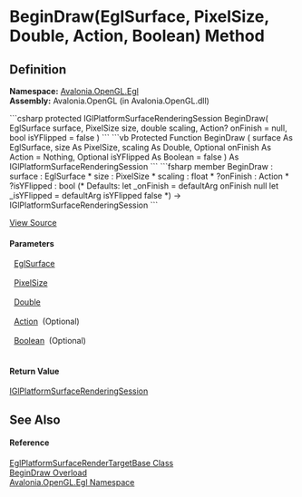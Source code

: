 # BeginDraw(EglSurface, PixelSize, Double, Action, Boolean) Method




## Definition
**Namespace:** <a href="N_Avalonia_OpenGL_Egl">Avalonia.OpenGL.Egl</a>  
**Assembly:** Avalonia.OpenGL (in Avalonia.OpenGL.dll)

<Tabs groupId="api-code-preview">
<TabItem value="csharp" label="C#">
```csharp
protected IGlPlatformSurfaceRenderingSession BeginDraw(
	EglSurface surface,
	PixelSize size,
	double scaling,
	Action? onFinish = null,
	bool isYFlipped = false
)
```
</TabItem>
<TabItem value="vb" label="VB">
```vb
Protected Function BeginDraw ( 
	surface As EglSurface,
	size As PixelSize,
	scaling As Double,
	Optional onFinish As Action = Nothing,
	Optional isYFlipped As Boolean = false
) As IGlPlatformSurfaceRenderingSession
```
</TabItem>
<TabItem value="fsharp" label="F#">
```fsharp
member BeginDraw : 
        surface : EglSurface * 
        size : PixelSize * 
        scaling : float * 
        ?onFinish : Action * 
        ?isYFlipped : bool 
(* Defaults:
        let _onFinish = defaultArg onFinish null
        let _isYFlipped = defaultArg isYFlipped false
*)
-> IGlPlatformSurfaceRenderingSession 
```
</TabItem>
</Tabs>



<a href="https://github.com/AvaloniaUI/Avalonia/tree/master/src/Avalonia.OpenGL/Egl/EglGlPlatformSurfaceBase.cs#L39" title="View the source code">View Source</a>



#### Parameters
<dl><dt>  <a href="T_Avalonia_OpenGL_Egl_EglSurface">EglSurface</a></dt><dd> </dd><dt>  <a href="T_Avalonia_PixelSize">PixelSize</a></dt><dd> </dd><dt>  <a href="https://learn.microsoft.com/dotnet/api/system.double" target="_blank" rel="noopener noreferrer">Double</a></dt><dd> </dd><dt>  <a href="https://learn.microsoft.com/dotnet/api/system.action" target="_blank" rel="noopener noreferrer">Action</a>  (Optional)</dt><dd> </dd><dt>  <a href="https://learn.microsoft.com/dotnet/api/system.boolean" target="_blank" rel="noopener noreferrer">Boolean</a>  (Optional)</dt><dd> </dd></dl>

#### Return Value
<a href="T_Avalonia_OpenGL_Surfaces_IGlPlatformSurfaceRenderingSession">IGlPlatformSurfaceRenderingSession</a>

## See Also


#### Reference
<a href="T_Avalonia_OpenGL_Egl_EglPlatformSurfaceRenderTargetBase">EglPlatformSurfaceRenderTargetBase Class</a>  
<a href="Overload_Avalonia_OpenGL_Egl_EglPlatformSurfaceRenderTargetBase_BeginDraw">BeginDraw Overload</a>  
<a href="N_Avalonia_OpenGL_Egl">Avalonia.OpenGL.Egl Namespace</a>  

